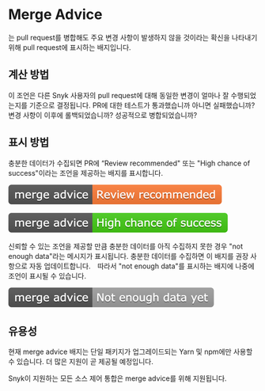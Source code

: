# Merge Advice

는 pull request를 병합해도 주요 변경 사항이 발생하지 않을 것이라는 확신을 나타내기 위해 pull request에 표시하는 배지입니다.

## 계산 방법

이 조언은 다른 Snyk 사용자의 pull request에 대해 동일한 변경이 얼마나 잘 수행되었는지를 기준으로 결정됩니다. PR에 대한 테스트가 통과했습니까 아니면 실패했습니까? 변경 사항이 이후에 롤백되었습니까? 성공적으로 병합되었습니까?

## 표시 방법

충분한 데이터가 수집되면 PR에 “Review recommended" 또는 "High chance of success"이라는 조언을 제공하는 배지를 표시합니다.

![](<../../../.gitbook/assets/image (10) (2).png>)

![](<../../../.gitbook/assets/image (17).png>)

신뢰할 수 있는 조언을 제공할 만큼 충분한 데이터를 아직 수집하지 못한 경우 "not enough data"라는 메시지가 표시됩니다. 충분한 데이터를 수집하면 이 배지를 권장 사항으로 자동 업데이트합니다.　따라서 "not enough data"를 표시하는 배지에 나중에 조언이 표시될 수 있습니다.

![](<../../../.gitbook/assets/image (2) (2).png>)

## 유용성

현재 merge advice 배지는 단일 패키지가 업그레이드되는 Yarn 및 npm에만 사용할 수 있습니다. 더 많은 지원이 곧 제공될 예정입니다.

Snyk이 지원하는 모든 소스 제어 통합은 merge advice를 위해 지원됩니다.
